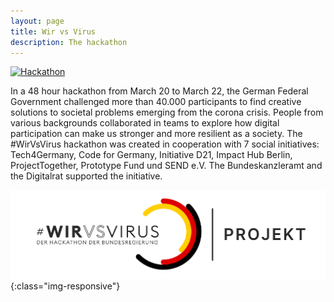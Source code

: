 ```yaml
---
layout: page
title: Wir vs Virus
description: The hackathon
---
```



[![Hackathon](https://img.youtube.com/vi/LqemooUtAQo/0.jpg)](https://youtu.be/LqemooUtAQo)


In a 48 hour hackathon from March 20 to March 22, the German Federal Government challenged more than 40.000 participants to find creative solutions to societal problems emerging from the corona crisis. People from various backgrounds collaborated in teams to explore how digital participation can make us stronger and more resilient as a society.
The #WirVsVirus hackathon was created in cooperation with 7 social initiatives: Tech4Germany, Code for Germany, Initiative D21, Impact Hub Berlin, ProjectTogether, Prototype Fund und SEND e.V. The Bundeskanzleramt and the Digitalrat supported the initiative.

![WirVsCorona](img/Logo_Projekt_01.png){:class="img-responsive"}
